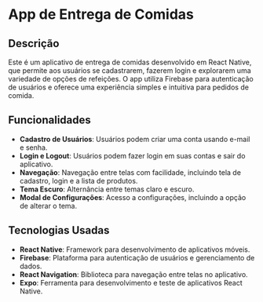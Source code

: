 # App de Entrega de Comidas

## Descrição

Este é um aplicativo de entrega de comidas desenvolvido em React Native, que permite aos usuários se cadastrarem, fazerem login e explorarem uma variedade de opções de refeições. O app utiliza Firebase para autenticação de usuários e oferece uma experiência simples e intuitiva para pedidos de comida.

## Funcionalidades

- **Cadastro de Usuários**: Usuários podem criar uma conta usando e-mail e senha.
- **Login e Logout**: Usuários podem fazer login em suas contas e sair do aplicativo.
- **Navegação**: Navegação entre telas com facilidade, incluindo tela de cadastro, login e a lista de produtos.
- **Tema Escuro**: Alternância entre temas claro e escuro.
- **Modal de Configurações**: Acesso a configurações, incluindo a opção de alterar o tema.

## Tecnologias Usadas

- **React Native**: Framework para desenvolvimento de aplicativos móveis.
- **Firebase**: Plataforma para autenticação de usuários e gerenciamento de dados.
- **React Navigation**: Biblioteca para navegação entre telas no aplicativo.
- **Expo**: Ferramenta para desenvolvimento e teste de aplicativos React Native.


